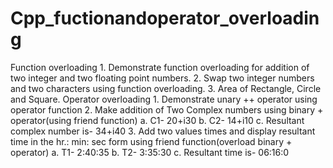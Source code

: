 # Cpp_fuctionandoperator_overloading
Function overloading 1. Demonstrate function overloading for addition of two integer and two floating point numbers. 2. Swap two integer numbers and two characters using function overloading. 3. Area of Rectangle, Circle and Square. Operator overloading 1. Demonstrate unary ++ operator using operator function 2. Make addition of Two Complex numbers using binary + operator(using friend function) a. C1- 20+i30 b. C2- 14+i10 c. Resultant complex number is- 34+i40 3. Add two values times and display resultant time in the hr.: min: sec form using friend function(overload binary + operator) a. T1- 2:40:35 b. T2- 3:35:30 c. Resultant time is- 06:16:0
